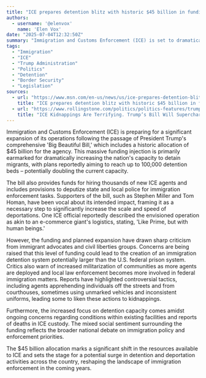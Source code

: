 ```yaml
---
title: "ICE prepares detention blitz with historic $45 billion in funding"
authors:
  - username: '@elenvox'
    name: 'Elen Vox'
date: "2025-07-04T12:32:50Z"
summary: "Immigration and Customs Enforcement (ICE) is set to dramatically expand its detention and deportation capabilities following a historic $45 billion funding allocation from President Trump's 'Big Beautiful Bill.' This move, aimed at doubling detention capacity and hiring thousands of new agents, is praised by proponents for increasing enforcement speed but heavily criticized by advocates who warn of a detention system potentially larger than the federal prison system and increased militarization."
tags:
  - "Immigration"
  - "ICE"
  - "Trump Administration"
  - "Politics"
  - "Detention"
  - "Border Security"
  - "Legislation"
sources:
  - url: "https://www.msn.com/en-us/news/us/ice-prepares-detention-blitz-with-historic-45-billion-in-funding/ar-AA1HXH7f"
    title: "ICE prepares detention blitz with historic $45 billion in funding"
  - url: "https://www.rollingstone.com/politics/politics-features/trumps-bill-ice-agents-senate-homan-detention-1235377043/"
    title: "ICE Kidnappings Are Terrifying. Trump’s Bill Will Supercharge Them"
---
```


Immigration and Customs Enforcement (ICE) is preparing for a significant expansion of its operations following the passage of President Trump's comprehensive 'Big Beautiful Bill,' which includes a historic allocation of $45 billion for the agency. This massive funding injection is primarily earmarked for dramatically increasing the nation's capacity to detain migrants, with plans reportedly aiming to reach up to 100,000 detention beds – potentially doubling the current capacity.

The bill also provides funds for hiring thousands of new ICE agents and includes provisions to deputize state and local police for immigration enforcement tasks. Supporters of the bill, such as Stephen Miller and Tom Homan, have been vocal about its intended impact, framing it as a necessary step to significantly increase the scale and speed of deportations. One ICE official reportedly described the envisioned operation as akin to an e-commerce giant's logistics, stating, 'Like Prime, but with human beings.'

However, the funding and planned expansion have drawn sharp criticism from immigrant advocates and civil liberties groups. Concerns are being raised that this level of funding could lead to the creation of an immigration detention system potentially larger than the U.S. federal prison system. Critics also warn of increased militarization of communities as more agents are deployed and local law enforcement becomes more involved in federal immigration matters. Reports have highlighted controversial tactics, including agents apprehending individuals off the streets and from courthouses, sometimes using unmarked vehicles and inconsistent uniforms, leading some to liken these actions to kidnappings.

Furthermore, the increased focus on detention capacity comes amidst ongoing concerns regarding conditions within existing facilities and reports of deaths in ICE custody. The mixed social sentiment surrounding the funding reflects the broader national debate on immigration policy and enforcement priorities.

The $45 billion allocation marks a significant shift in the resources available to ICE and sets the stage for a potential surge in detention and deportation activities across the country, reshaping the landscape of immigration enforcement in the coming years.
